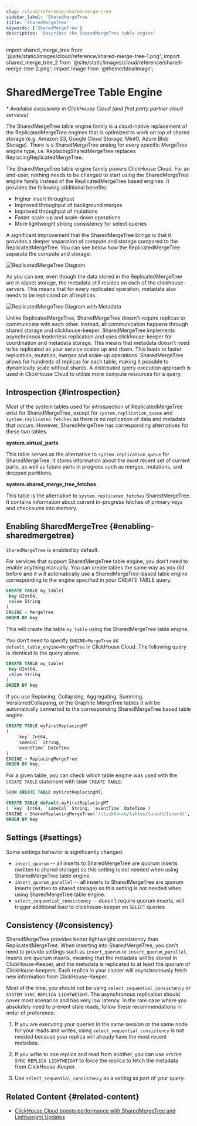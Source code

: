 ```yaml
---
slug: /cloud/reference/shared-merge-tree
sidebar_label: 'SharedMergeTree'
title: 'SharedMergeTree'
keywords: ['SharedMergeTree']
description: 'Describes the SharedMergeTree table engine'
---
```


import shared_merge_tree from '@site/static/images/cloud/reference/shared-merge-tree-1.png';
import shared_merge_tree_2 from '@site/static/images/cloud/reference/shared-merge-tree-2.png';
import Image from '@theme/IdealImage';


# SharedMergeTree Table Engine

*\* Available exclusively in ClickHouse Cloud (and first party partner cloud services)*

The SharedMergeTree table engine family is a cloud-native replacement of the ReplicatedMergeTree engines that is optimized to work on top of shared storage (e.g. Amazon S3, Google Cloud Storage, MinIO, Azure Blob Storage). There is a SharedMergeTree analog for every specific MergeTree engine type, i.e. ReplacingSharedMergeTree replaces ReplacingReplicatedMergeTree.

The SharedMergeTree table engine family powers ClickHouse Cloud. For an end-user, nothing needs to be changed to start using the SharedMergeTree engine family instead of the ReplicatedMergeTree based engines. It provides the following additional benefits:

- Higher insert throughput
- Improved throughput of background merges
- Improved throughput of mutations
- Faster scale-up and scale-down operations
- More lightweight strong consistency for select queries

A significant improvement that the SharedMergeTree brings is that it provides a deeper separation of compute and storage compared to the ReplicatedMergeTree. You can see below how the ReplicatedMergeTree separate the compute and storage:

<Image img={shared_merge_tree} alt="ReplicatedMergeTree Diagram" size="md"  />

As you can see, even though the data stored in the ReplicatedMergeTree are in object storage, the metadata still resides on each of the clickhouse-servers. This means that for every replicated operation, metadata also needs to be replicated on all replicas.

<Image img={shared_merge_tree_2} alt="ReplicatedMergeTree Diagram with Metadata" size="md"  />

Unlike ReplicatedMergeTree, SharedMergeTree doesn't require replicas to communicate with each other. Instead, all communication happens through shared storage and clickhouse-keeper. SharedMergeTree implements asynchronous leaderless replication and uses clickhouse-keeper for coordination and metadata storage. This means that metadata doesn’t need to be replicated as your service scales up and down. This leads to faster replication, mutation, merges and scale-up operations. SharedMergeTree allows for hundreds of replicas for each table, making it possible to dynamically scale without shards. A distributed query execution approach is used in ClickHouse Cloud to utilize more compute resources for a query.

## Introspection {#introspection}

Most of the system tables used for introspection of ReplicatedMergeTree exist for SharedMergeTree, except for `system.replication_queue` and `system.replicated_fetches` as there is no replication of data and metadata that occurs. However, SharedMergeTree has corresponding alternatives for these two tables.

**system.virtual_parts**

This table serves as the alternative to `system.replication_queue` for SharedMergeTree. It stores information about the most recent set of current parts, as well as future parts in progress such as merges, mutations, and dropped partitions.


**system.shared_merge_tree_fetches**

This table is the alternative to `system.replicated_fetches` SharedMergeTree. It contains information about current in-progress fetches of primary keys and checksums into memory.

## Enabling SharedMergeTree {#enabling-sharedmergetree}

`SharedMergeTree` is enabled by default.

For services that support SharedMergeTree table engine, you don’t need to enable anything manually. You can create tables the same way as you did before and it will automatically use a SharedMergeTree-based table engine corresponding to the engine specified in your CREATE TABLE query.

```sql
CREATE TABLE my_table(
 key UInt64,
 value String
)
ENGINE = MergeTree
ORDER BY key
```

This will create the table `my_table` using the SharedMergeTree table engine.

You don’t need to specify `ENGINE=MergeTree` as `default_table_engine=MergeTree` in ClickHouse Cloud. The following query is identical to the query above.

```sql
CREATE TABLE my_table(
 key UInt64,
 value String
)
ORDER BY key
```

If you use Replacing, Collapsing, Aggregating, Summing, VersionedCollapsing, or the Graphite MergeTree tables it will be automatically converted to the corresponding SharedMergeTree based table engine.

```sql
CREATE TABLE myFirstReplacingMT
(
    `key` Int64,
    `someCol` String,
    `eventTime` DateTime
)
ENGINE = ReplacingMergeTree
ORDER BY key;
```

For a given table, you can check which table engine was used with the `CREATE TABLE` statement with `SHOW CREATE TABLE`:
``` sql
SHOW CREATE TABLE myFirstReplacingMT;
```

```sql
CREATE TABLE default.myFirstReplacingMT
( `key` Int64, `someCol` String, `eventTime` DateTime )
ENGINE = SharedReplacingMergeTree('/clickhouse/tables/{uuid}/{shard}', '{replica}')
ORDER BY key
```

## Settings {#settings}

Some settings behavior is significantly changed:

- `insert_quorum` -- all inserts to SharedMergeTree are quorum inserts (written to shared storage) so this setting is not needed when using SharedMergeTree table engine.
- `insert_quorum_parallel` -- all inserts to SharedMergeTree are quorum inserts (written to shared storage) so this setting is not needed when using SharedMergeTree table engine.
- `select_sequential_consistency` -- doesn't require quorum inserts, will trigger additional load to clickhouse-keeper on `SELECT` queries

## Consistency {#consistency}

SharedMergeTree provides better lightweight consistency than ReplicatedMergeTree. When inserting into SharedMergeTree, you don't need to provide settings such as `insert_quorum` or `insert_quorum_parallel`. Inserts are quorum inserts, meaning that the metadata will be stored in ClickHouse-Keeper, and the metadata is replicated to at least the quorum of ClickHouse-keepers. Each replica in your cluster will asynchronously fetch new information from ClickHouse-Keeper.

Most of the time, you should not be using `select_sequential_consistency` or `SYSTEM SYNC REPLICA LIGHTWEIGHT`. The asynchronous replication should cover most scenarios and has very low latency. In the rare case where you absolutely need to prevent stale reads, follow these recommendations in order of preference:

1. If you are executing your queries in the same session or the same node for your reads and writes, using `select_sequential_consistency` is not needed because your replica will already have the most recent metadata.

2. If you write to one replica and read from another, you can use `SYSTEM SYNC REPLICA LIGHTWEIGHT` to force the replica to fetch the metadata from ClickHouse-Keeper.

3. Use `select_sequential_consistency` as a setting as part of your query.

## Related Content {#related-content}

- [ClickHouse Cloud boosts performance with SharedMergeTree and Lightweight Updates](https://clickhouse.com/blog/clickhouse-cloud-boosts-performance-with-sharedmergetree-and-lightweight-updates)
